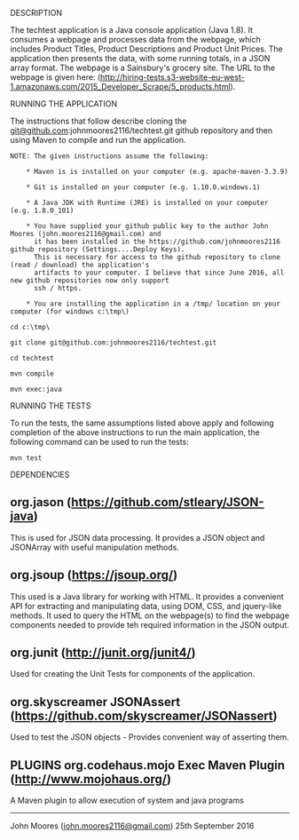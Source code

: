 DESCRIPTION

The techtest application is a Java console application (Java 1.8). It consumes a webpage and processes data from
the webpage, which includes Product Titles, Product Descriptions and Product Unit Prices. The application then
presents the data, with some running totals, in a JSON array format. The webpage is a Sainsbury's grocery site.
The URL to the webpage is given here:
    (http://hiring-tests.s3-website-eu-west-1.amazonaws.com/2015_Developer_Scrape/5_products.html).

RUNNING THE APPLICATION

The instructions that follow describe cloning the git@github.com:johnmoores2116/techtest.git github
repository and then using Maven to compile and run the application.

    NOTE: The given instructions assume the following:
    
        * Maven is is installed on your computer (e.g. apache-maven-3.3.9)
        
        * Git is installed on your computer (e.g. 1.10.0.windows.1)
        
        * A Java JDK with Runtime (JRE) is installed on your computer (e.g. 1.8.0_101)
        
        * You have supplied your github public key to the author John Moores (john.moores2116@gmail.com) and
          it has been installed in the https://github.com/johnmoores2116 github repository (Settings....Deploy Keys).
          This is necessary for access to the github repository to clone (read / download) the application's
          artifacts to your computer. I believe that since June 2016, all new github repositories now only support
          ssh / https.
          
        * You are installing the application in a /tmp/ location on your computer (for windows c:\tmp\)
          
    cd c:\tmp\
         
    git clone git@github.com:johnmoores2116/techtest.git
    
    cd techtest
    
    mvn compile
    
    mvn exec:java
    

RUNNING THE TESTS

To run the tests, the same assumptions listed above apply and following completion of the above
instructions to run the main application, the following command can be used to run the tests:

    mvn test
    

DEPENDENCIES

org.jason (https://github.com/stleary/JSON-java)
------------------------------------------------
This is used for JSON data processing. It provides a JSON object and JSONArray with useful manipulation
methods. 
 
org.jsoup (https://jsoup.org/)
------------------------------
This used is a Java library for working with HTML. It provides a convenient API for extracting and manipulating
data, using DOM, CSS, and jquery-like methods. It used to query the HTML on the webpage(s) to find the webpage
components needed to provide teh required information in the JSON output.

org.junit (http://junit.org/junit4/)
------------------------------------
Used for creating the Unit Tests for components of the application.
     
org.skyscreamer JSONAssert (https://github.com/skyscreamer/JSONassert)
----------------------------------------------------------------------
Used to test the JSON objects - Provides convenient way of asserting them.
   

PLUGINS
org.codehaus.mojo Exec Maven Plugin (http://www.mojohaus.org/)
--------------------------------------------------------------
A Maven plugin to allow execution of system and java programs 

-----------------------------------------------------------
John Moores (john.moores2116@gmail.com) 25th September 2016